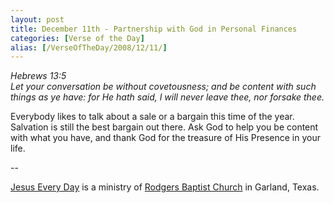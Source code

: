 ```yaml
---
layout: post
title: December 11th - Partnership with God in Personal Finances
categories: [Verse of the Day]
alias: [/VerseOfTheDay/2008/12/11/]
---
```


_Hebrews 13:5  
Let your conversation be without covetousness; and be content with
such things as ye have: for He hath said, I will never leave thee,
nor forsake thee._

Everybody likes to talk about a sale or a bargain this time of the
year. Salvation is still the best bargain out there. Ask God to help
you be content with what you have, and thank God for the treasure of
His Presence in your life.

 --

<a href=http://jesuseveryday.net>Jesus Every Day</a> is a ministry of <a href=http://rodgersbaptist.net>Rodgers Baptist Church</a> in Garland, Texas.
